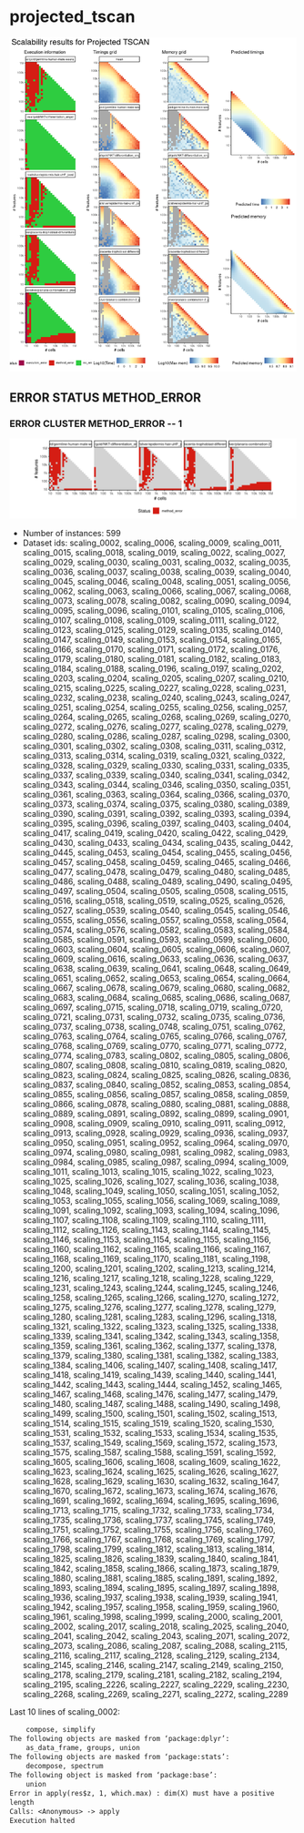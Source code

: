 # projected_tscan
![Overview](projected_tscan.png)

## ERROR STATUS METHOD_ERROR

### ERROR CLUSTER METHOD_ERROR -- 1
![Cluster plot](error_class_plots/projected_tscan_method_error_1.png)

 * Number of instances: 599
 * Dataset ids: scaling_0002, scaling_0006, scaling_0009, scaling_0011, scaling_0015, scaling_0018, scaling_0019, scaling_0022, scaling_0027, scaling_0029, scaling_0030, scaling_0031, scaling_0032, scaling_0035, scaling_0036, scaling_0037, scaling_0038, scaling_0039, scaling_0040, scaling_0045, scaling_0046, scaling_0048, scaling_0051, scaling_0056, scaling_0062, scaling_0063, scaling_0066, scaling_0067, scaling_0068, scaling_0073, scaling_0078, scaling_0082, scaling_0090, scaling_0094, scaling_0095, scaling_0096, scaling_0101, scaling_0105, scaling_0106, scaling_0107, scaling_0108, scaling_0109, scaling_0111, scaling_0122, scaling_0123, scaling_0125, scaling_0129, scaling_0135, scaling_0140, scaling_0147, scaling_0149, scaling_0153, scaling_0154, scaling_0165, scaling_0166, scaling_0170, scaling_0171, scaling_0172, scaling_0176, scaling_0179, scaling_0180, scaling_0181, scaling_0182, scaling_0183, scaling_0184, scaling_0188, scaling_0196, scaling_0197, scaling_0202, scaling_0203, scaling_0204, scaling_0205, scaling_0207, scaling_0210, scaling_0215, scaling_0225, scaling_0227, scaling_0228, scaling_0231, scaling_0232, scaling_0238, scaling_0240, scaling_0243, scaling_0247, scaling_0251, scaling_0254, scaling_0255, scaling_0256, scaling_0257, scaling_0264, scaling_0265, scaling_0268, scaling_0269, scaling_0270, scaling_0272, scaling_0276, scaling_0277, scaling_0278, scaling_0279, scaling_0280, scaling_0286, scaling_0287, scaling_0298, scaling_0300, scaling_0301, scaling_0302, scaling_0308, scaling_0311, scaling_0312, scaling_0313, scaling_0314, scaling_0319, scaling_0321, scaling_0322, scaling_0328, scaling_0329, scaling_0330, scaling_0331, scaling_0335, scaling_0337, scaling_0339, scaling_0340, scaling_0341, scaling_0342, scaling_0343, scaling_0344, scaling_0346, scaling_0350, scaling_0351, scaling_0361, scaling_0363, scaling_0364, scaling_0366, scaling_0370, scaling_0373, scaling_0374, scaling_0375, scaling_0380, scaling_0389, scaling_0390, scaling_0391, scaling_0392, scaling_0393, scaling_0394, scaling_0395, scaling_0396, scaling_0397, scaling_0403, scaling_0404, scaling_0417, scaling_0419, scaling_0420, scaling_0422, scaling_0429, scaling_0430, scaling_0433, scaling_0434, scaling_0435, scaling_0442, scaling_0445, scaling_0453, scaling_0454, scaling_0455, scaling_0456, scaling_0457, scaling_0458, scaling_0459, scaling_0465, scaling_0466, scaling_0477, scaling_0478, scaling_0479, scaling_0480, scaling_0485, scaling_0486, scaling_0488, scaling_0489, scaling_0490, scaling_0495, scaling_0497, scaling_0504, scaling_0505, scaling_0508, scaling_0515, scaling_0516, scaling_0518, scaling_0519, scaling_0525, scaling_0526, scaling_0527, scaling_0539, scaling_0540, scaling_0545, scaling_0546, scaling_0555, scaling_0556, scaling_0557, scaling_0558, scaling_0564, scaling_0574, scaling_0576, scaling_0582, scaling_0583, scaling_0584, scaling_0585, scaling_0591, scaling_0593, scaling_0599, scaling_0600, scaling_0603, scaling_0604, scaling_0605, scaling_0606, scaling_0607, scaling_0609, scaling_0616, scaling_0633, scaling_0636, scaling_0637, scaling_0638, scaling_0639, scaling_0641, scaling_0648, scaling_0649, scaling_0651, scaling_0652, scaling_0653, scaling_0654, scaling_0664, scaling_0667, scaling_0678, scaling_0679, scaling_0680, scaling_0682, scaling_0683, scaling_0684, scaling_0685, scaling_0686, scaling_0687, scaling_0697, scaling_0715, scaling_0718, scaling_0719, scaling_0720, scaling_0721, scaling_0731, scaling_0732, scaling_0735, scaling_0736, scaling_0737, scaling_0738, scaling_0748, scaling_0751, scaling_0762, scaling_0763, scaling_0764, scaling_0765, scaling_0766, scaling_0767, scaling_0768, scaling_0769, scaling_0770, scaling_0771, scaling_0772, scaling_0774, scaling_0783, scaling_0802, scaling_0805, scaling_0806, scaling_0807, scaling_0808, scaling_0810, scaling_0819, scaling_0820, scaling_0823, scaling_0824, scaling_0825, scaling_0826, scaling_0836, scaling_0837, scaling_0840, scaling_0852, scaling_0853, scaling_0854, scaling_0855, scaling_0856, scaling_0857, scaling_0858, scaling_0859, scaling_0866, scaling_0878, scaling_0880, scaling_0881, scaling_0888, scaling_0889, scaling_0891, scaling_0892, scaling_0899, scaling_0901, scaling_0908, scaling_0909, scaling_0910, scaling_0911, scaling_0912, scaling_0913, scaling_0928, scaling_0929, scaling_0936, scaling_0937, scaling_0950, scaling_0951, scaling_0952, scaling_0964, scaling_0970, scaling_0974, scaling_0980, scaling_0981, scaling_0982, scaling_0983, scaling_0984, scaling_0985, scaling_0987, scaling_0994, scaling_1009, scaling_1011, scaling_1013, scaling_1015, scaling_1022, scaling_1023, scaling_1025, scaling_1026, scaling_1027, scaling_1036, scaling_1038, scaling_1048, scaling_1049, scaling_1050, scaling_1051, scaling_1052, scaling_1053, scaling_1055, scaling_1056, scaling_1069, scaling_1089, scaling_1091, scaling_1092, scaling_1093, scaling_1094, scaling_1096, scaling_1107, scaling_1108, scaling_1109, scaling_1110, scaling_1111, scaling_1112, scaling_1126, scaling_1143, scaling_1144, scaling_1145, scaling_1146, scaling_1153, scaling_1154, scaling_1155, scaling_1156, scaling_1160, scaling_1162, scaling_1165, scaling_1166, scaling_1167, scaling_1168, scaling_1169, scaling_1170, scaling_1181, scaling_1198, scaling_1200, scaling_1201, scaling_1202, scaling_1213, scaling_1214, scaling_1216, scaling_1217, scaling_1218, scaling_1228, scaling_1229, scaling_1231, scaling_1243, scaling_1244, scaling_1245, scaling_1246, scaling_1258, scaling_1265, scaling_1266, scaling_1270, scaling_1272, scaling_1275, scaling_1276, scaling_1277, scaling_1278, scaling_1279, scaling_1280, scaling_1281, scaling_1283, scaling_1296, scaling_1318, scaling_1321, scaling_1322, scaling_1323, scaling_1325, scaling_1338, scaling_1339, scaling_1341, scaling_1342, scaling_1343, scaling_1358, scaling_1359, scaling_1361, scaling_1362, scaling_1377, scaling_1378, scaling_1379, scaling_1380, scaling_1381, scaling_1382, scaling_1383, scaling_1384, scaling_1406, scaling_1407, scaling_1408, scaling_1417, scaling_1418, scaling_1419, scaling_1439, scaling_1440, scaling_1441, scaling_1442, scaling_1443, scaling_1444, scaling_1452, scaling_1465, scaling_1467, scaling_1468, scaling_1476, scaling_1477, scaling_1479, scaling_1480, scaling_1487, scaling_1488, scaling_1490, scaling_1498, scaling_1499, scaling_1500, scaling_1501, scaling_1502, scaling_1513, scaling_1514, scaling_1515, scaling_1519, scaling_1520, scaling_1530, scaling_1531, scaling_1532, scaling_1533, scaling_1534, scaling_1535, scaling_1537, scaling_1549, scaling_1569, scaling_1572, scaling_1573, scaling_1575, scaling_1587, scaling_1588, scaling_1591, scaling_1592, scaling_1605, scaling_1606, scaling_1608, scaling_1609, scaling_1622, scaling_1623, scaling_1624, scaling_1625, scaling_1626, scaling_1627, scaling_1628, scaling_1629, scaling_1630, scaling_1632, scaling_1647, scaling_1670, scaling_1672, scaling_1673, scaling_1674, scaling_1676, scaling_1691, scaling_1692, scaling_1694, scaling_1695, scaling_1696, scaling_1713, scaling_1715, scaling_1732, scaling_1733, scaling_1734, scaling_1735, scaling_1736, scaling_1737, scaling_1745, scaling_1749, scaling_1751, scaling_1752, scaling_1755, scaling_1756, scaling_1760, scaling_1766, scaling_1767, scaling_1768, scaling_1769, scaling_1797, scaling_1798, scaling_1799, scaling_1812, scaling_1813, scaling_1814, scaling_1825, scaling_1826, scaling_1839, scaling_1840, scaling_1841, scaling_1842, scaling_1858, scaling_1866, scaling_1873, scaling_1879, scaling_1880, scaling_1881, scaling_1885, scaling_1891, scaling_1892, scaling_1893, scaling_1894, scaling_1895, scaling_1897, scaling_1898, scaling_1936, scaling_1937, scaling_1938, scaling_1939, scaling_1941, scaling_1942, scaling_1957, scaling_1958, scaling_1959, scaling_1960, scaling_1961, scaling_1998, scaling_1999, scaling_2000, scaling_2001, scaling_2002, scaling_2017, scaling_2018, scaling_2025, scaling_2040, scaling_2041, scaling_2042, scaling_2043, scaling_2071, scaling_2072, scaling_2073, scaling_2086, scaling_2087, scaling_2088, scaling_2115, scaling_2116, scaling_2117, scaling_2128, scaling_2129, scaling_2134, scaling_2145, scaling_2146, scaling_2147, scaling_2149, scaling_2150, scaling_2178, scaling_2179, scaling_2181, scaling_2182, scaling_2194, scaling_2195, scaling_2226, scaling_2227, scaling_2229, scaling_2230, scaling_2268, scaling_2269, scaling_2271, scaling_2272, scaling_2289

Last 10 lines of scaling_0002:
```
    compose, simplify
The following objects are masked from ‘package:dplyr’:
    as_data_frame, groups, union
The following objects are masked from ‘package:stats’:
    decompose, spectrum
The following object is masked from ‘package:base’:
    union
Error in apply(res$z, 1, which.max) : dim(X) must have a positive length
Calls: <Anonymous> -> apply
Execution halted
```



